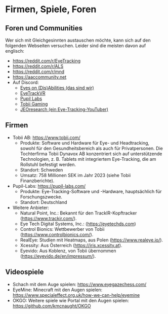 # Firmen, Spiele, Foren

## Foren und Communities

Wer sich mit Gleichgesinnten austauschen möchte, kann sich auf den folgenden Webseiten versuchen. Leider sind die meisten davon auf englisch:

- https://reddit.com/r/EyeTracking
- https://reddit.com/r/ALS
- https://reddit.com/r/mnd
- https://aaccommunity.net
- Auf Discord:
  - [Eyes on (Dis)Abilities (das sind wir)](https://discord.gg/wqYUgdBDam)
  - [EyeTrackVR](https://discord.gg/kkXYbVykZX)
  - [Pupil Labs](https://discord.gg/gKmmGqy)
  - [Tobii Gaming](https://discord.gg/tobiigaming)
  - [JEOresearch (ein Eye-Tracking-YouTuber)](https://discord.gg/CGhv6VnZpD)

## Firmen

- Tobii AB: https://www.tobii.com/
  - Produkte: Software und Hardware für Eye- und Headtracking, sowohl für den Gesundheitsbereich als auch für Privatpersonen. Die Tochterfirma Tobii Dynavox AB konzentriert sich auf unterstützende Technologien, z. B. Tablets mit integriertem Eye-Tracking, die am Rollstuhl befestigt werden.
  - Standort: Schweden
  - Umsatz: 758 Millionen SEK im Jahr 2023 (siehe Tobii Finanzberichte).
- Pupil-Labs: https://pupil-labs.com/
  - Produkte: Eye-Tracking-Software und -Hardware, hauptsächlich für Forschungszwecke.
  - Standort: Deutschland
- Weitere Anbieter:
  - Natural Point, Inc.: Bekannt für den TrackIR-Kopftracker (https://www.trackir.com/).
  - Eye Tech Digital Systems, Inc.: (https://eyetechds.com)
  - Control Bionics: Wettbewerber von Tobii (https://www.controlbionics.com/).
  - RealEye: Studien mit Heatmaps, aus Polen (https://www.realeye.io/).
  - Xcessity: Aus Österreich (https://iris.xcessity.at).
  - Eyevido: Aus Koblenz, von Tobii übernommen (https://eyevido.de/en/impressum/).

## Videospiele

- Schach mit dem Auge spielen: https://www.eyegazechess.com/
- EyeMine: Minecraft mit den Augen spielen: https://www.specialeffect.org.uk/how-we-can-help/eyemine
- OKGO: Weitere spiele wie Portal mit den Augen spielen: https://github.com/kmcnaught/OKGO
